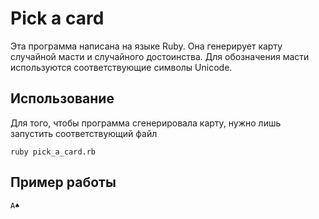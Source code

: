 # Pick a card

Эта программа написана на языке Ruby. Она генерирует карту случайной масти и случайного достоинства. Для обозначения масти используются соответствующие символы Unicode.

## Использование

Для того, чтобы программа сгенерировала карту, нужно лишь запустить соответствующий файл

```
ruby pick_a_card.rb
```

## Пример работы

```
A♠
```
